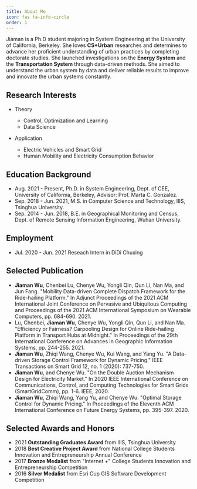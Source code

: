 ```yaml
---
title: About Me
icon: fas fa-info-circle
order: 1
---
```

Jiaman is a Ph.D student majoring in System Engineering at the University of California, Berkeley. She loves **CS+Urban** researches and determines to advance her proficient understanding of urban practices by completing doctorate studies. She launched investigations on the **Energy System** and the **Transportation System** through data-driven methods. She aimed to understand the urban system by data and deliver reliable results to improve and innovate the urban systems constantly. 

## Research Interests

* Theory
    - Control, Optimization and Learning
    - Data Science
  
* Application
    - Electric Vehicles and Smart Grid
    - Human Mobility and Electricity Consumption Behavior

## Education Background 

* Aug. 2021 - Present, Ph.D. in System Engineering, Dept. of CEE, University of California, Berkeley, Advisor: Prof. Marta C. Gonzalez.
* Sep. 2018 - Jun. 2021, M.S. in Computer Science and Technology, IIIS, Tsinghua University.
* Sep. 2014 - Jun. 2018, B.E. in Geographical Monitoring and Census, Dept. of Remote Sensing Information Engineering, Wuhan University.

## Employment

* Jul. 2020 - Jun. 2021 Reseach Intern in DiDi Chuxing

## Selected Publication

* **Jiaman Wu**, Chenbei Lu, Chenye Wu, Yongli Qin, Qun Li, Nan Ma, and Jun Fang. "Mobility Data-driven Complete Dispatch Framework for the Ride-hailing Platform." In Adjunct Proceedings of the 2021 ACM International Joint Conference on Pervasive and Ubiquitous Computing and Proceedings of the 2021 ACM International Symposium on Wearable Computers, pp. 684-690. 2021.
* Lu, Chenbei, **Jiaman Wu**, Chenye Wu, Yongli Qin, Qun Li, and Nan Ma. "Efficiency or Fairness? Carpooling Design for Online Ride-hailing Platform in Transport Hubs at Midnight." In Proceedings of the 29th International Conference on Advances in Geographic Information Systems, pp. 244-255. 2021.
* **Jiaman Wu**, Zhiqi Wang, Chenye Wu, Kui Wang, and Yang Yu. "A Data-driven Storage Control Framework for Dynamic Pricing." IEEE Transactions on Smart Grid 12, no. 1 (2020): 737-750.
* **Jiaman Wu**, and Chenye Wu. "On the Double Auction Mechanism Design for Electricity Market." In 2020 IEEE International Conference on Communications, Control, and Computing Technologies for Smart Grids (SmartGridComm), pp. 1-6. IEEE, 2020.
* **Jiaman Wu**, Zhiqi Wang, Yang Yu, and Chenye Wu. "Optimal Storage Control for Dynamic Pricing." In Proceedings of the Eleventh ACM International Conference on Future Energy Systems, pp. 395-397. 2020.


## Selected Awards and Honors

* 2021 **Outstanding Graduates Award** from IIIS, Tsinghua University
* 2018 **Best Creative Project Award** from National College Students Innovation and Entrepreneurship Annual Conference
* 2017 **Bronze Medalist** from "Internet +" College Students Innovation and Entrepreneurship Competition
* 2016 **Silver Medalist** from Esri Cup GIS Software Development Competition


